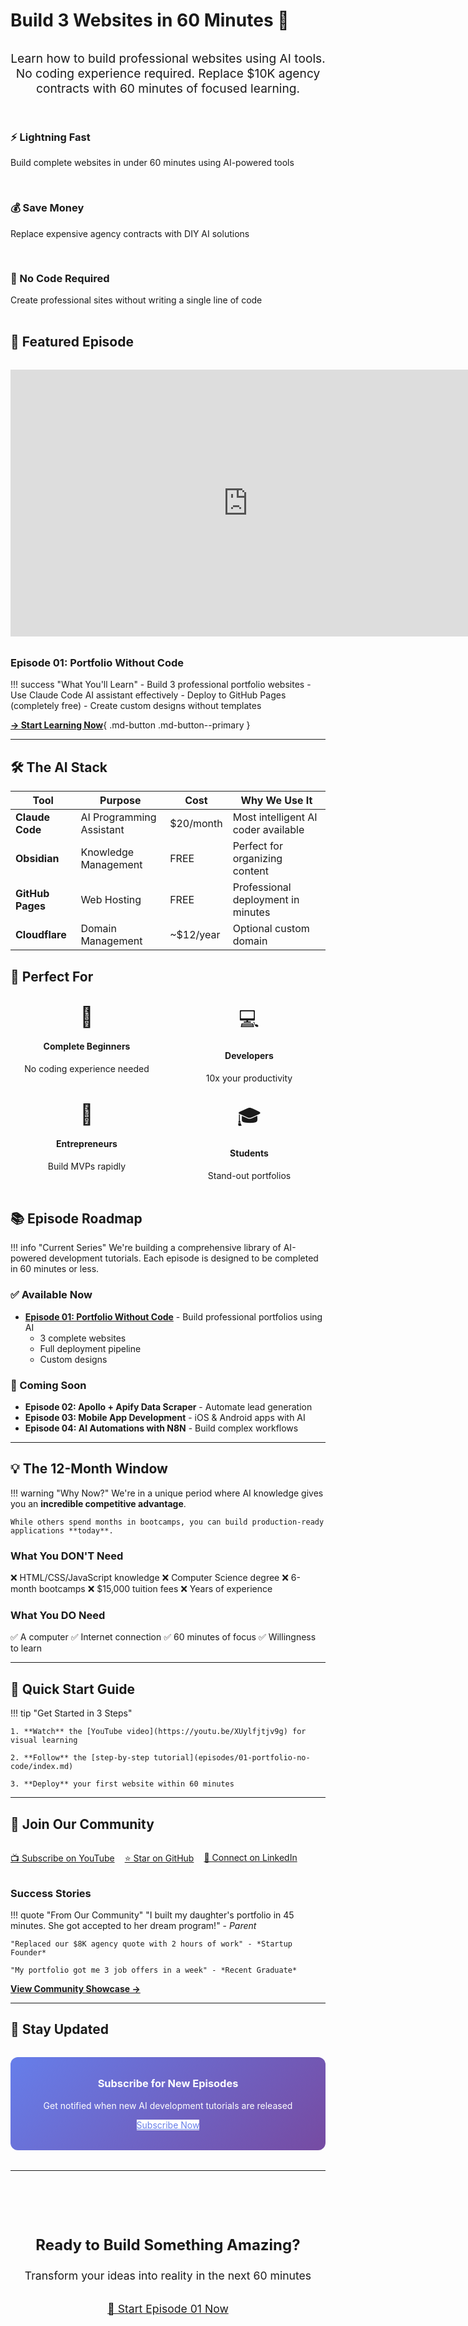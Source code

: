 # Build 3 Websites in 60 Minutes 🚀

<div style="text-align: center; margin: 2rem 0;">
  <p style="font-size: 1.2rem; color: var(--md-default-fg-color--light); max-width: 800px; margin: 0 auto;">
    Learn how to build professional websites using AI tools. No coding experience required.
    Replace $10K agency contracts with 60 minutes of focused learning.
  </p>
</div>

<div style="display: grid; grid-template-columns: repeat(auto-fit, minmax(250px, 1fr)); gap: 1rem; margin: 2rem 0;">
  <div class="feature-card">
    <h3>⚡ Lightning Fast</h3>
    <p>Build complete websites in under 60 minutes using AI-powered tools</p>
  </div>
  <div class="feature-card">
    <h3>💰 Save Money</h3>
    <p>Replace expensive agency contracts with DIY AI solutions</p>
  </div>
  <div class="feature-card">
    <h3>🎯 No Code Required</h3>
    <p>Create professional sites without writing a single line of code</p>
  </div>
</div>

## 🎥 Featured Episode

<div style="margin: 2rem 0;">
  <iframe width="760" height="427" src="https://www.youtube.com/embed/XUylfjtjv9g" title="Build Professional Websites in 60 Minutes" frameborder="0" allow="accelerometer; autoplay; clipboard-write; encrypted-media; gyroscope; picture-in-picture; web-share" allowfullscreen></iframe>
</div>

### Episode 01: Portfolio Without Code

!!! success "What You'll Learn"
    - Build 3 professional portfolio websites
    - Use Claude Code AI assistant effectively
    - Deploy to GitHub Pages (completely free)
    - Create custom designs without templates

[**→ Start Learning Now**](episodes/01-portfolio-no-code/index.md){ .md-button .md-button--primary }

---

## 🛠️ The AI Stack

| Tool | Purpose | Cost | Why We Use It |
|------|---------|------|---------------|
| **Claude Code** | AI Programming Assistant | $20/month | Most intelligent AI coder available |
| **Obsidian** | Knowledge Management | FREE | Perfect for organizing content |
| **GitHub Pages** | Web Hosting | FREE | Professional deployment in minutes |
| **Cloudflare** | Domain Management | ~$12/year | Optional custom domain |

## 🎯 Perfect For

<div style="display: grid; grid-template-columns: repeat(auto-fit, minmax(200px, 1fr)); gap: 1rem; margin: 2rem 0;">
  <div style="text-align: center;">
    <div style="font-size: 2rem;">👶</div>
    <h4>Complete Beginners</h4>
    <p>No coding experience needed</p>
  </div>
  <div style="text-align: center;">
    <div style="font-size: 2rem;">💻</div>
    <h4>Developers</h4>
    <p>10x your productivity</p>
  </div>
  <div style="text-align: center;">
    <div style="font-size: 2rem;">🚀</div>
    <h4>Entrepreneurs</h4>
    <p>Build MVPs rapidly</p>
  </div>
  <div style="text-align: center;">
    <div style="font-size: 2rem;">🎓</div>
    <h4>Students</h4>
    <p>Stand-out portfolios</p>
  </div>
</div>

## 📚 Episode Roadmap

!!! info "Current Series"
    We're building a comprehensive library of AI-powered development tutorials. Each episode is designed to be completed in 60 minutes or less.

### ✅ Available Now

- **[Episode 01: Portfolio Without Code](episodes/01-portfolio-no-code/index.md)** - Build professional portfolios using AI
  - 3 complete websites
  - Full deployment pipeline
  - Custom designs

### 🚧 Coming Soon

- **Episode 02: Apollo + Apify Data Scraper** - Automate lead generation
- **Episode 03: Mobile App Development** - iOS & Android apps with AI
- **Episode 04: AI Automations with N8N** - Build complex workflows

---

## 💡 The 12-Month Window

!!! warning "Why Now?"
    We're in a unique period where AI knowledge gives you an **incredible competitive advantage**.

    While others spend months in bootcamps, you can build production-ready applications **today**.

### What You DON'T Need

❌ HTML/CSS/JavaScript knowledge
❌ Computer Science degree
❌ 6-month bootcamps
❌ $15,000 tuition fees
❌ Years of experience

### What You DO Need

✅ A computer
✅ Internet connection
✅ 60 minutes of focus
✅ Willingness to learn

---

## 🚀 Quick Start Guide

!!! tip "Get Started in 3 Steps"

    1. **Watch** the [YouTube video](https://youtu.be/XUylfjtjv9g) for visual learning

    2. **Follow** the [step-by-step tutorial](episodes/01-portfolio-no-code/index.md)

    3. **Deploy** your first website within 60 minutes

---

## 🤝 Join Our Community

<div style="display: flex; gap: 1rem; flex-wrap: wrap; margin: 2rem 0;">
  <a href="https://youtube.com/@antonabyzov" class="md-button md-button--primary">
    📺 Subscribe on YouTube
  </a>
  <a href="https://github.com/anton-abyzov/ai-power" class="md-button">
    ⭐ Star on GitHub
  </a>
  <a href="https://linkedin.com/in/antonabyzov" class="md-button">
    💼 Connect on LinkedIn
  </a>
</div>

### Success Stories

!!! quote "From Our Community"
    "I built my daughter's portfolio in 45 minutes. She got accepted to her dream program!" - *Parent*

    "Replaced our $8K agency quote with 2 hours of work" - *Startup Founder*

    "My portfolio got me 3 job offers in a week" - *Recent Graduate*

[**View Community Showcase →**](community/showcase.md)

---

## 📢 Stay Updated

<div style="background: linear-gradient(135deg, #667eea 0%, #764ba2 100%); padding: 2rem; border-radius: 12px; color: white; text-align: center; margin: 2rem 0;">
  <h3 style="color: white; margin-top: 0;">Subscribe for New Episodes</h3>
  <p>Get notified when new AI development tutorials are released</p>
  <a href="https://youtube.com/@antonabyzov?sub_confirmation=1" class="md-button" style="background: white; color: #667eea;">
    Subscribe Now
  </a>
</div>

---

<div style="text-align: center; margin-top: 3rem; padding-top: 2rem; border-top: 1px solid var(--md-default-fg-color--lightest);">
  <p style="font-size: 1.5rem; font-weight: 700; color: var(--md-primary-fg-color);">
    Ready to Build Something Amazing?
  </p>
  <p style="font-size: 1.1rem; margin: 1rem 0 2rem;">
    Transform your ideas into reality in the next 60 minutes
  </p>
  <a href="episodes/01-portfolio-no-code/index.md" class="md-button md-button--primary" style="font-size: 1.1rem; padding: 0.75rem 2rem;">
    🚀 Start Episode 01 Now
  </a>
</div>